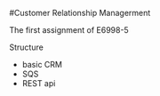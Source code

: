 #Customer Relationship Managerment

The first assignment of E6998-5


Structure
- basic CRM
- SQS
- REST api
